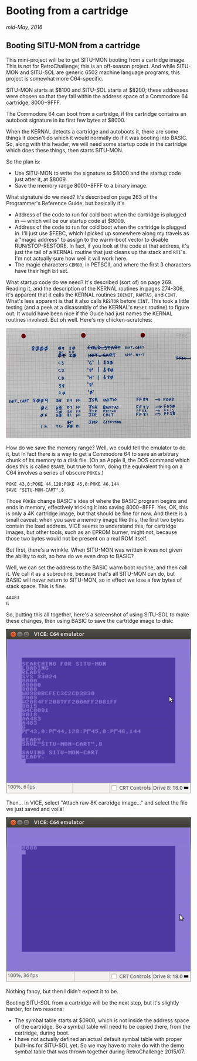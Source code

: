 Booting from a cartridge
========================

_mid-May, 2016_

Booting SITU-MON from a cartridge
---------------------------------

This mini-project will be to get SITU-MON booting from a cartridge image.
This is not for RetroChallenge; this is an off-season project.  And while
SITU-MON and SITU-SOL are generic 6502 machine language programs, this project
is somewhat more C64-specific.

SITU-MON starts at $8100 and SITU-SOL starts at $8200; these addresses were
chosen so that they fall within the address space of a Commodore 64 cartridge,
$8000-$9FFF.

The Commodore 64 can boot from a cartridge, if the cartridge contains an
autoboot signature in its first few bytes at $8000.

When the KERNAL detects a cartridge and autoboots it, there are some things
it doesn't do which it would normally do if it was booting into BASIC.  So,
along with this header, we will need some startup code in the cartridge
which does these things, then starts SITU-MON.

So the plan is:

*   Use SITU-MON to write the signature to $8000 and the startup code just
    after it, at $8009.
*   Save the memory range $8000-$8FFF to a binary image.

What signature do we need?  It's described on page 263 of the Programmer's
Reference Guide, but basically it's

*   Address of the code to run for cold boot when the cartridge is
    plugged in — which will be our startup code at $8009.
*   Address of the code to run for cold boot when the cartridge is
    plugged in.  I'll just use $FEBC, which I picked up somewhere along
    my travels as a "magic address" to assign to the warm-boot vector to
    disable RUN/STOP-RESTORE.  In fact, if you look at the code at that
    address, it's just the tail of a KERNAL routine that just cleans up
    the stack and `RTI`'s.  I'm not actually sure how well it will work here.
*   The magic characters `CBM80`, in PETSCII, and where the first 3
    characters have their high bit set.

What startup code do we need?  It's described (sort of) on page 269.  Reading
it, and the description of the KERNAL routines in pages 274-306, it's apparent
that it calls the KERNAL routines `IOINIT`, `RAMTAS`, and `CINT`.  What's
less apparent is that it also calls `RESTOR` before `CINT`.  This took a
little testing (and a peek at a disassmbly of the KERNAL's `RESET` routine)
to figure out.  It would have been nice if the Guide had just names the 
KERNAL routines involved.  But oh well.  Here's my chicken-scratches:

![](images/chicken-scratches.jpg)

How do we save the memory range?  Well, we could tell the emulator to do it,
but in fact there is a way to get a Commodore 64 to save an arbitrary chunk
of its memory to a disk file.  (On an Apple II, the DOS command which does
this is called `BSAVE`, but true to form, doing the equivalent thing on a
C64 involves a series of obscure `POKE`s.) 

    POKE 43,0:POKE 44,128:POKE 45,0:POKE 46,144
    SAVE "SITU-MON-CART",8

Those `POKE`s change BASIC's idea of where the BASIC program begins and
ends in memory, effectively tricking it into saving $8000-$8FFF.  Yes, OK,
this is only a 4K cartridge image, but that should be fine for now.  And
there is a small caveat: when you save a memory image like this, the first
two bytes contain the load address.  VICE seems to understand this, for
cartridge images, but other tools, such as an EPROM burner, might not,
because those two bytes would not be present on a real ROM itself.

But first, there's a wrinkle.  When SITU-MON was written it was not given
the ability to exit, so how do we even drop to BASIC?

Well, we can set the address to the BASIC warm boot routine, and then call
it.  We call it as a subroutine, because that's all SITU-MON can do, but
BASIC will never return to SITU-MON, so in effect we lose a few bytes of
stack space.  This is fine.

    AA483
    G

So, putting this all together, here's a screenshot of using SITU-SOL to
make these changes, then using BASIC to save the cartridge image to disk:

![](images/creating-situ-mon-cartridge-image.png)

Then... in VICE, select "Attach raw 8K cartridge image..." and select the
file we just saved and voilá!

![](images/booted-from-situ-mon-cartridge-image.png)

Nothing fancy, but then I didn't expect it to be.

Booting SITU-SOL from a cartridge will be the next step, but it's slightly
harder, for two reasons:

*   The symbal table starts at $0900, which is not inside the address space
    of the cartridge.  So a symbal table will need to be copied there, from
    the cartridge, during boot.
*   I have not actually defined an actual default symbal table with proper
    built-ins for SITU-SOL yet.  So we may have to make do with the demo
    symbal table that was thrown together during RetroChallenge 2015/07.
